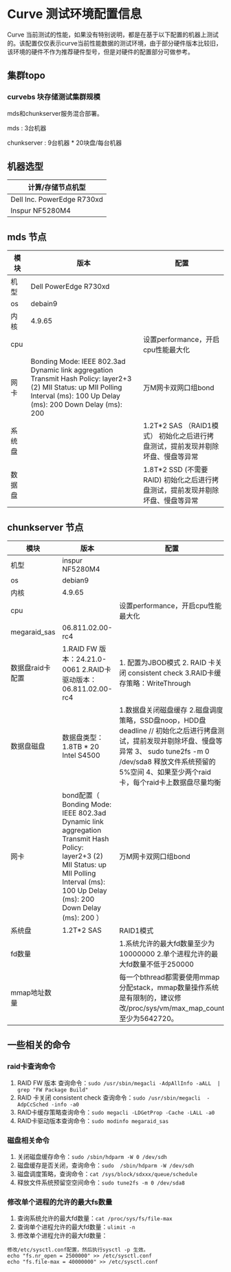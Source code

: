 # Curve 测试环境配置信息

Curve 当前测试的性能，如果没有特别说明，都是在基于以下配置的机器上测试的。该配置仅仅表示curve当前性能数据的测试环境，由于部分硬件版本比较旧，该环境的硬件不作为推荐硬件型号，但是对硬件的配置部分可做参考。

## 集群topo

### curvebs 块存储测试集群规模

mds和chunkserver服务混合部署。

mds : 3台机器

chunkserver : 9台机器 * 20块盘/每台机器

## 机器选型

| 计算/存储节点机型 |
| --- |
| Dell Inc. PowerEdge R730xd |
| Inspur NF5280M4 |

## mds 节点

| 模块 | 版本 | 配置 |
| --- | --- | --- |
| 机型 | Dell PowerEdge R730xd |
| os | debain9 |
| 内核 | 4.9.65|
| cpu||设置performance，开启cpu性能最大化|
| 网卡| Bonding Mode: IEEE 802.3ad Dynamic link aggregation Transmit Hash Policy: layer2+3 (2) MII Status: up MII Polling Interval (ms): 100 Up Delay (ms): 200 Down Delay (ms): 200 |万M网卡双网口组bond|
|系统盘||1.2T*2 SAS （RAID1模式） 初始化之后进行拷盘测试，提前发现并剔除坏盘、慢盘等异常|
|数据盘||1.8T*2 SSD (不需要RAID) 初始化之后进行拷盘测试，提前发现并剔除坏盘、慢盘等异常|


## chunkserver 节点

|模块|版本|配置|
|---|---|---|
|机型|inspur NF5280M4| |
|os|debian9| |
|内核|4.9.65| |
|cpu| |设置performance，开启cpu性能最大化|
|megaraid_sas| 06.811.02.00-rc4| |
|数据盘raid卡配置|1.RAID FW 版本：24.21.0-0061  2.RAID卡驱动版本：06.811.02.00-rc4|1. 配置为JBOD模式  2. RAID 卡关闭 consistent check 3.RAID卡缓存策略：WriteThrough|
|数据盘磁盘|数据盘类型：1.8TB * 20 Intel S4500 | 1.数据盘关闭磁盘缓存 2.磁盘调度策略，SSD盘noop，HDD盘deadline // 初始化之后进行拷盘测试，提前发现并剔除坏盘、慢盘等异常  3、 sudo tune2fs -m 0 /dev/sda8 释放文件系统预留的5%空间  4、如果至少两个raid卡，每个raid卡上数据盘尽量均衡 |
| 网卡|bond配置（ Bonding Mode: IEEE 802.3ad Dynamic link aggregation Transmit Hash Policy: layer2+3 (2) MII Status: up MII Polling Interval (ms): 100 Up Delay (ms): 200 Down Delay (ms): 200 ）|万M网卡双网口组bond|
系统盘|1.2T*2 SAS | RAID1模式|
|fd数量||1.系统允许的最大fd数量至少为10000000  2.单个进程允许的最大fd数量不低于250000|
|mmap地址数量||每一个bthread都需要使用mmap分配stack，mmap数量操作系统是有限制的，建议修改/proc/sys/vm/max_map_count 至少为5642720。|

## 一些相关的命令

### raid卡查询命令

1. RAID FW 版本 查询命令：`sudo /usr/sbin/megacli -AdpAllInfo -aALL  | grep "FW Package Build"`
2. RAID 卡关闭 consistent check 查询命令：`sudo /usr/sbin/megacli  -AdpCcSched -info -a0`
3. RAID卡缓存策略查询命令：`sudo megacli -LDGetProp -Cache -LALL -a0`
4. RAID卡驱动版本查询命令：`sudo modinfo megaraid_sas`

### 磁盘相关命令

1. 关闭磁盘缓存命令：`sudo /sbin/hdparm -W 0 /dev/sdh`
2. 磁盘缓存是否关闭，查询命令：`sudo  /sbin/hdparm -W /dev/sdh`
3. 磁盘调度策略，查询命令：`cat /sys/block/sdxxx/queue/schedule`
4. 释放文件系统预留空空间命令：`sudo tune2fs -m 0 /dev/sda8`

### 修改单个进程的允许的最大fs数量

1. 查询系统允许的最大fd数量：`cat /proc/sys/fs/file-max`
2. 查询单个进程允许的最大fd数量：`ulimit -n`
3. 修改单个进程允许的最大fd数量：

```
修改/etc/sysctl.conf配置，然后执行sysctl -p 生效。
echo "fs.nr_open = 2500000" >> /etc/sysctl.conf
echo "fs.file-max = 40000000" >> /etc/sysctl.conf
```


